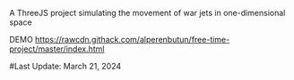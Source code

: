 A ThreeJS project simulating the movement of war jets in one-dimensional space

DEMO
https://rawcdn.githack.com/alperenbutun/free-time-project/master/index.html

#Last Update: March 21, 2024

